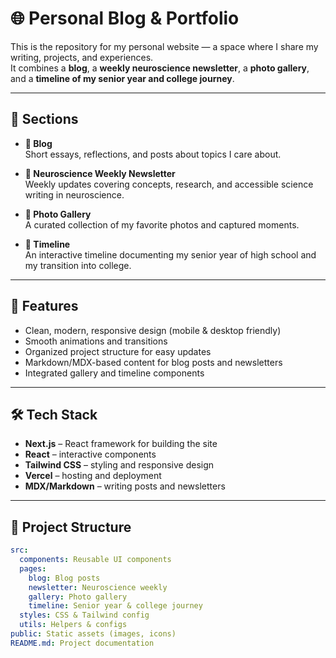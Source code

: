 # 🌐 Personal Blog & Portfolio

This is the repository for my personal website — a space where I share my writing, projects, and experiences.  
It combines a **blog**, a **weekly neuroscience newsletter**, a **photo gallery**, and a **timeline of my senior year and college journey**.

---

## 📖 Sections

- **📝 Blog**  
  Short essays, reflections, and posts about topics I care about.

- **🧠 Neuroscience Weekly Newsletter**  
  Weekly updates covering concepts, research, and accessible science writing in neuroscience.

- **📸 Photo Gallery**  
  A curated collection of my favorite photos and captured moments.

- **📅 Timeline**  
  An interactive timeline documenting my senior year of high school and my transition into college.

---

## 🚀 Features

- Clean, modern, responsive design (mobile & desktop friendly)  
- Smooth animations and transitions  
- Organized project structure for easy updates  
- Markdown/MDX-based content for blog posts and newsletters  
- Integrated gallery and timeline components  

---

## 🛠️ Tech Stack

- **Next.js** – React framework for building the site  
- **React** – interactive components  
- **Tailwind CSS** – styling and responsive design  
- **Vercel** – hosting and deployment  
- **MDX/Markdown** – writing posts and newsletters  

---

## 📂 Project Structure


```yaml
src:
  components: Reusable UI components
  pages:
    blog: Blog posts
    newsletter: Neuroscience weekly
    gallery: Photo gallery
    timeline: Senior year & college journey
  styles: CSS & Tailwind config
  utils: Helpers & configs
public: Static assets (images, icons)
README.md: Project documentation
